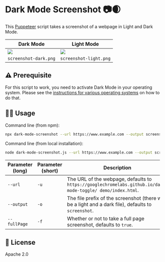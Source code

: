 # Dark Mode Screenshot 📷🌒

This [Puppeteer](https://github.com/GoogleChrome/puppeteer/) script
takes a screenshot of a webpage in Light and Dark Mode.

<table>
  <thead>
    <th>Dark Mode</th>
    <th>Light Mode</th>
  </thead>
  <tbody>
    <tr>
      <td>
        <img src="https://github.com/tomayac/dark-mode-screenshot/raw/master/screenshot-dark.png">
      </td>
      <td>
        <img src="https://github.com/tomayac/dark-mode-screenshot/raw/master/screenshot-light.png">
      </td>
    </tr>
    <tr>
      <td>
        <code>screenshot-dark.png</code>
      </td>
      <td>
        <code>screenshot-light.png</code>
      </td>
    </tr>
  </tbody>
</table>

## ⚠️ Prerequisite

For this script to work, you need to activate Dark Mode in your operating system.
Please see the [instructions for various operating systems]('https://goo.gle/activate-dark-mode')
on how to do that.

## 👩‍💻 Usage

Command line (from npm):

```bash
npx dark-mode-screenshot --url https://www.example.com --output screenshot --fullPage true
```

Command line (from local installation):

```bash
node dark-mode-screenshot.js --url https://www.example.com --output screenshot --fullPage true
```

| Parameter (long) | Parameter (short) | Description |
| --- | --- | --- |
| `--url` | `-u` | The URL of the webpage, defaults to `https://googlechromelabs.github.io/dark-mode-toggle/ demo/index.html`. |
| `--output` | `-o` | The file prefix of the screenshot (there will be a light and a dark file), defaults to `screenshot`. |
| `--fullPage` | `-f` | Whether or not to take a full page screenshot, defaults to `true`. |

## 📄 License

Apache 2.0
